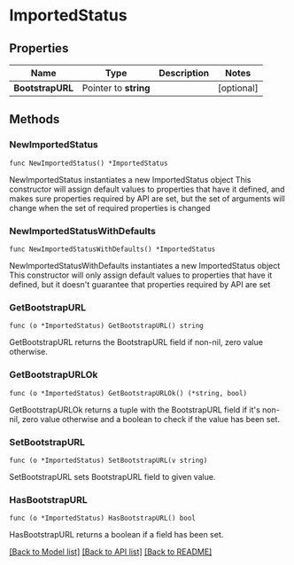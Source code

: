 # ImportedStatus

## Properties

Name | Type | Description | Notes
------------ | ------------- | ------------- | -------------
**BootstrapURL** | Pointer to **string** |  | [optional] 

## Methods

### NewImportedStatus

`func NewImportedStatus() *ImportedStatus`

NewImportedStatus instantiates a new ImportedStatus object
This constructor will assign default values to properties that have it defined,
and makes sure properties required by API are set, but the set of arguments
will change when the set of required properties is changed

### NewImportedStatusWithDefaults

`func NewImportedStatusWithDefaults() *ImportedStatus`

NewImportedStatusWithDefaults instantiates a new ImportedStatus object
This constructor will only assign default values to properties that have it defined,
but it doesn't guarantee that properties required by API are set

### GetBootstrapURL

`func (o *ImportedStatus) GetBootstrapURL() string`

GetBootstrapURL returns the BootstrapURL field if non-nil, zero value otherwise.

### GetBootstrapURLOk

`func (o *ImportedStatus) GetBootstrapURLOk() (*string, bool)`

GetBootstrapURLOk returns a tuple with the BootstrapURL field if it's non-nil, zero value otherwise
and a boolean to check if the value has been set.

### SetBootstrapURL

`func (o *ImportedStatus) SetBootstrapURL(v string)`

SetBootstrapURL sets BootstrapURL field to given value.

### HasBootstrapURL

`func (o *ImportedStatus) HasBootstrapURL() bool`

HasBootstrapURL returns a boolean if a field has been set.


[[Back to Model list]](../README.md#documentation-for-models) [[Back to API list]](../README.md#documentation-for-api-endpoints) [[Back to README]](../README.md)


